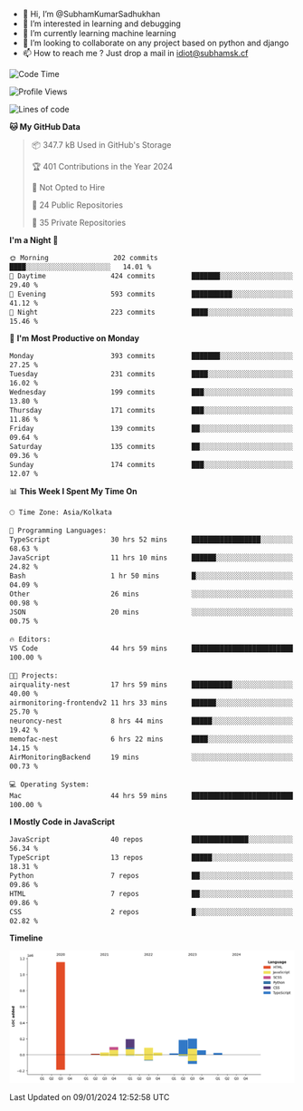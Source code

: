 - 👋 Hi, I’m @SubhamKumarSadhukhan
- 👀 I’m interested in learning and debugging
- 🌱 I’m currently learning machine learning
- 💞️ I’m looking to collaborate on any project based on python and django
- 📫 How to reach me ?
      Just drop a mail in idiot@subhamsk.cf

<!---
SubhamKumarSadhukhan/SubhamKumarSadhukhan is a ✨ special ✨ repository because its `README.md` (this file) appears on your GitHub profile.
You can click the Preview link to take a look at your changes.
--->


<!--START_SECTION:waka-->
![Code Time](http://img.shields.io/badge/Code%20Time-1%2C872%20hrs%2041%20mins-blue)

![Profile Views](http://img.shields.io/badge/Profile%20Views-1-blue)

![Lines of code](https://img.shields.io/badge/From%20Hello%20World%20I%27ve%20Written-2.1%20million%20lines%20of%20code-blue)

**🐱 My GitHub Data** 

> 📦 347.7 kB Used in GitHub's Storage 
 > 
> 🏆 401 Contributions in the Year 2024
 > 
> 🚫 Not Opted to Hire
 > 
> 📜 24 Public Repositories 
 > 
> 🔑 35 Private Repositories 
 > 
**I'm a Night 🦉** 

```text
🌞 Morning                202 commits         ████░░░░░░░░░░░░░░░░░░░░░   14.01 % 
🌆 Daytime                424 commits         ███████░░░░░░░░░░░░░░░░░░   29.40 % 
🌃 Evening                593 commits         ██████████░░░░░░░░░░░░░░░   41.12 % 
🌙 Night                  223 commits         ████░░░░░░░░░░░░░░░░░░░░░   15.46 % 
```
📅 **I'm Most Productive on Monday** 

```text
Monday                   393 commits         ███████░░░░░░░░░░░░░░░░░░   27.25 % 
Tuesday                  231 commits         ████░░░░░░░░░░░░░░░░░░░░░   16.02 % 
Wednesday                199 commits         ███░░░░░░░░░░░░░░░░░░░░░░   13.80 % 
Thursday                 171 commits         ███░░░░░░░░░░░░░░░░░░░░░░   11.86 % 
Friday                   139 commits         ██░░░░░░░░░░░░░░░░░░░░░░░   09.64 % 
Saturday                 135 commits         ██░░░░░░░░░░░░░░░░░░░░░░░   09.36 % 
Sunday                   174 commits         ███░░░░░░░░░░░░░░░░░░░░░░   12.07 % 
```


📊 **This Week I Spent My Time On** 

```text
🕑︎ Time Zone: Asia/Kolkata

💬 Programming Languages: 
TypeScript               30 hrs 52 mins      █████████████████░░░░░░░░   68.63 % 
JavaScript               11 hrs 10 mins      ██████░░░░░░░░░░░░░░░░░░░   24.82 % 
Bash                     1 hr 50 mins        █░░░░░░░░░░░░░░░░░░░░░░░░   04.09 % 
Other                    26 mins             ░░░░░░░░░░░░░░░░░░░░░░░░░   00.98 % 
JSON                     20 mins             ░░░░░░░░░░░░░░░░░░░░░░░░░   00.75 % 

🔥 Editors: 
VS Code                  44 hrs 59 mins      █████████████████████████   100.00 % 

🐱‍💻 Projects: 
airquality-nest          17 hrs 59 mins      ██████████░░░░░░░░░░░░░░░   40.00 % 
airmonitoring-frontendv2 11 hrs 33 mins      ██████░░░░░░░░░░░░░░░░░░░   25.70 % 
neuroncy-nest            8 hrs 44 mins       █████░░░░░░░░░░░░░░░░░░░░   19.42 % 
memofac-nest             6 hrs 22 mins       ████░░░░░░░░░░░░░░░░░░░░░   14.15 % 
AirMonitoringBackend     19 mins             ░░░░░░░░░░░░░░░░░░░░░░░░░   00.73 % 

💻 Operating System: 
Mac                      44 hrs 59 mins      █████████████████████████   100.00 % 
```

**I Mostly Code in JavaScript** 

```text
JavaScript               40 repos            ██████████████░░░░░░░░░░░   56.34 % 
TypeScript               13 repos            █████░░░░░░░░░░░░░░░░░░░░   18.31 % 
Python                   7 repos             ██░░░░░░░░░░░░░░░░░░░░░░░   09.86 % 
HTML                     7 repos             ██░░░░░░░░░░░░░░░░░░░░░░░   09.86 % 
CSS                      2 repos             █░░░░░░░░░░░░░░░░░░░░░░░░   02.82 % 
```



**Timeline**

![Lines of Code chart](https://raw.githubusercontent.com/SubhamKumarSadhukhan/SubhamKumarSadhukhan/main/assets/bar_graph.png)


 Last Updated on 09/01/2024 12:52:58 UTC
<!--END_SECTION:waka-->
